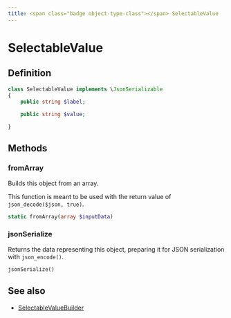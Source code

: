 ```yaml
---
title: <span class="badge object-type-class"></span> SelectableValue
---
```

# <span class="badge object-type-class"></span> SelectableValue

## Definition

```php
class SelectableValue implements \JsonSerializable
{
    public string $label;

    public string $value;

}
```
## Methods

### <span class="badge object-method"></span> fromArray

Builds this object from an array.

This function is meant to be used with the return value of `json_decode($json, true)`.

```php
static fromArray(array $inputData)
```

### <span class="badge object-method"></span> jsonSerialize

Returns the data representing this object, preparing it for JSON serialization with `json_encode()`.

```php
jsonSerialize()
```

## See also

 * <span class="badge builder"></span> [SelectableValueBuilder](./builder-SelectableValueBuilder.md)

